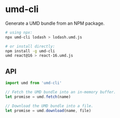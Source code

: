# umd-cli

Generate a UMD bundle from an NPM package.

```sh
# using npx:
npx umd-cli lodash > lodash.umd.js

# or install directly:
npm install -g umd-cli
umd react@16 > react-16.umd.js
```

## API

```js
import umd from 'umd-cli'

// Fetch the UMD bundle into an in-memory buffer.
let promise = umd.fetch(name)

// Download the UMD bundle into a file.
let promise = umd.download(name, file)
```
